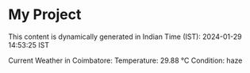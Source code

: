 # My Project

This content is dynamically generated in Indian Time (IST): 2024-01-29 14:53:25 IST


Current Weather in Coimbatore:
Temperature: 29.88 °C
Condition: haze
